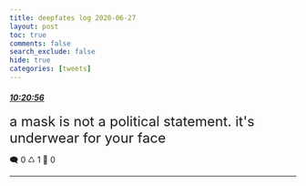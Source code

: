 ```yaml
---
title: deepfates log 2020-06-27
layout: post
toc: true
comments: false
search_exclude: false
hide: true
categories: [tweets]
---
```



#### <a href = "https://twitter.com/deepfates/status/1276913412480495617">*10:20:56*</a>

<font size="5">a mask is not a political statement. it's underwear for your face</font>



🗨️ 0 ♺ 1 🤍  0   

---
    
            


